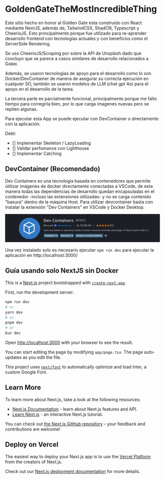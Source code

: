 # GoldenGateTheMostIncredibleThing

Este sitio hecho en honor al Golden Gate esta construido con React mediante NextJS, además de, TailwindCSS, ShadCN, Typescript y CheerioJS. Esto principalmente porque fue utilizado para re-aprender desarrollo frontend con tecnologías actuales y con beneficios como el ServerSide Rendering.

Se uso CheerioJS/Scraping por sobre la API de Unsplash dado que concluyo que se parece a casos similares de desarrollo relacionados a Gokei.

Además, se usaron tecnologías de apoyo para el desarrollo como lo son Docker/DevContainer de manera de asegurar su correcta ejecución en cualquier SO, también se usaron modelos de LLM (chat gpt 4o) para el apoyo en el desarrollo de la tarea.

La tercera parte es parcialmente funcional, principalmente porque me falto tiempo para corregirla bien, por lo que carga imagenes nuevas pero se repiten algunas.

Para ejecutar esta App se puede ejecutar con DevContainer o directamente con la aplicación.

Debt:  
- [] Implementar Skeleton / LazyLoading
- [] Validar perfomance con Lighthouse
- [] Implementar Catching

## DevContainer (Recomendado)

Dev Containers es una tecnología basada en contenedores que permite útilizar imágenes de docker directamente conectadas a VSCode, de esta manera todas las dependencias de desarrollo quedan encapsuladas en el contenedor -incluso las extensiones útilizadas- y no se carga contenido "basura" dentro de la máquina Host.
Para utilizar devcontainer basta con instalar la extensión "Dev Containers" en VSCode y Docker Desktop.

![DevContainer](image.png)

Una vez instalado solo es necesario ejecutar `npm run dev` para ejecutar la aplicación en
http://localhost:3000/


## Guía usando solo NextJS sin Docker

This is a [Next.js](https://nextjs.org/) project bootstrapped with [`create-next-app`](https://github.com/vercel/next.js/tree/canary/packages/create-next-app).

First, run the development server:

```bash
npm run dev
# or
yarn dev
# or
pnpm dev
# or
bun dev
```

Open [http://localhost:3000](http://localhost:3000) with your browser to see the result.

You can start editing the page by modifying `app/page.tsx`. The page auto-updates as you edit the file.

This project uses [`next/font`](https://nextjs.org/docs/basic-features/font-optimization) to automatically optimize and load Inter, a custom Google Font.

## Learn More

To learn more about Next.js, take a look at the following resources:

-   [Next.js Documentation](https://nextjs.org/docs) - learn about Next.js features and API.
-   [Learn Next.js](https://nextjs.org/learn) - an interactive Next.js tutorial.

You can check out [the Next.js GitHub repository](https://github.com/vercel/next.js/) - your feedback and contributions are welcome!

## Deploy on Vercel

The easiest way to deploy your Next.js app is to use the [Vercel Platform](https://vercel.com/new?utm_medium=default-template&filter=next.js&utm_source=create-next-app&utm_campaign=create-next-app-readme) from the creators of Next.js.

Check out our [Next.js deployment documentation](https://nextjs.org/docs/deployment) for more details.
